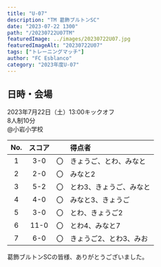 ```yaml
---
title: "U-07"
description: "TM 葛飾ブルトンSC"
date: "2023-07-22 1300"
path: "/20230722U07TM"
featuredImage: ../images/20230722U07.jpg
featuredImageAlt: "20230722U07"
tags: ["トレーニングマッチ"]
author: "FC Esblanco"
category: "2023年度U-07"
---
```


## 日時・会場

2023年7月22日（土）13:00キックオフ<br>
8人制10分<br>
@小岩小学校

| No.| スコア |   | 得点者  |
|:--:|:------:|:-:|:--------|
| 1  | 3-0 | 〇 |きょうご、とわ、みなと|
| 2  | 2-0 | 〇 |みなと2|
| 3  | 5-2 | 〇 |とわ3、きょうご、みなと|
| 4  | 4-0 | 〇 |みなと3、きょうご|
| 5  | 3-0 | 〇 |とわ、きょうご2|
| 6  | 11-0 | 〇 |とわ4、みなと7|
| 7  | 6-0 | 〇 |きょうご2、とわ3、みお|

葛飾ブルトンSCの皆様、ありがとうございました。